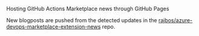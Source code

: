 Hosting GitHub Actions Marketplace news through GitHub Pages

New blogposts are pushed from the detected updates in the [rajbos/azure-devops-marketplace-extension-news](https://github.com/rajbos/azure-devops-marketplace-extension-news) repo.

